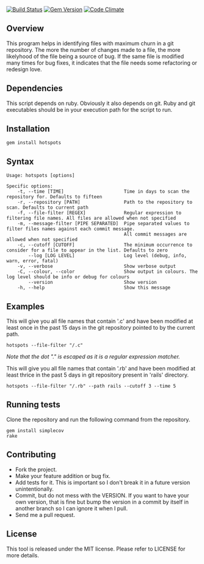 [![Build Status](https://secure.travis-ci.org/chiku/hotspots.png?branch=master)](https://travis-ci.org/chiku/hotspots)
[![Gem Version](https://badge.fury.io/rb/hotspots.svg)](http://badge.fury.io/rb/hotspots)
[![Code Climate](https://codeclimate.com/github/chiku/hotspots.png)](https://codeclimate.com/github/chiku/hotspots)

Overview
--------

This program helps in identifying files with maximum churn in a git repository. The more the number of changes made to a file, the more likelyhood of the file being a source of bug. If the same file is modified many times for bug fixes, it indicates that the file needs some refactoring or redesign love.


Dependencies
------------

This script depends on ruby. Obviously it also depends on git. Ruby and git executables should be in your execution path for the script to run.

Installation
------------

``` script
gem install hotspots
```

Syntax
------

``` script
Usage: hotspots [options]

Specific options:
    -t, --time [TIME]                      Time in days to scan the repository for. Defaults to fifteen
    -r, --repository [PATH]                Path to the repository to scan. Defaults to current path
    -f, --file-filter [REGEX]              Regular expression to filtering file names. All files are allowed when not specified
    -m, --message-filter [PIPE SEPARATED]  Pipe separated values to filter files names against each commit message.
                                           All commit messages are allowed when not specified
    -c, --cutoff [CUTOFF]                  The minimum occurrence to consider for a file to appear in the list. Defaults to zero
        --log [LOG LEVEL]                  Log level (debug, info, warn, error, fatal)
    -v, --verbose                          Show verbose output
    -C, --colour, --color                  Show output in colours. The log level should be info or debug for colours
        --version                          Show version
    -h, --help                             Show this message
```

Examples
--------

This will give you all file names that contain '.c' and have been modified at least once in the past 15 days in the git repository pointed to by the current path.

``` script
hotspots --file-filter "/.c"
```

*Note that the dot "." is escaped as it is a regular expression matcher.*

This will give you all file names that contain '.rb' and have been modified at least thrice in the past 5 days in git repository present in 'rails' directory.

``` script
hotspots --file-filter "/.rb" --path rails --cutoff 3 --time 5
```

Running tests
-------------

Clone the repository and run the following command from the repository.

``` script
gem install simplecov
rake
```

Contributing
------------

* Fork the project.
* Make your feature addition or bug fix.
* Add tests for it. This is important so I don't break it in a future version unintentionally.
* Commit, but do not mess with the VERSION. If you want to have your own version, that is fine but bump the version in a commit by itself in another branch so I can ignore it when I pull.
* Send me a pull request.

License
-------

This tool is released under the MIT license. Please refer to LICENSE for more details.
